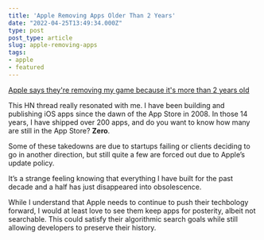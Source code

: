 ```yaml
---
title: 'Apple Removing Apps Older Than 2 Years'
date: "2022-04-25T13:49:34.000Z"
type: post 
post_type: article
slug: apple-removing-apps
tags: 
- apple
- featured
---
```

[Apple says they&#39;re removing my game because it&#39;s more than 2 years old](https://news.ycombinator.com/item?id=31135972)

This HN thread really resonated with me. I have been building and publishing iOS apps since the dawn of the App Store in 2008. In those 14 years, I have shipped over 200 apps, and do you want to know how many are still in the App Store? **Zero**. 

Some of these takedowns are due to startups failing or clients deciding to go in another direction, but still quite a few are forced out due to Apple’s update policy. 

It’s a strange feeling knowing that everything I have built for the past decade and a half has just disappeared into obsolescence. 

While I understand that Apple needs to continue to push their techbology forward, I would at least love to see them keep apps for posterity, albeit not searchable. This could satisfy their algorithmic search goals while still allowing developers to preserve their history. 

